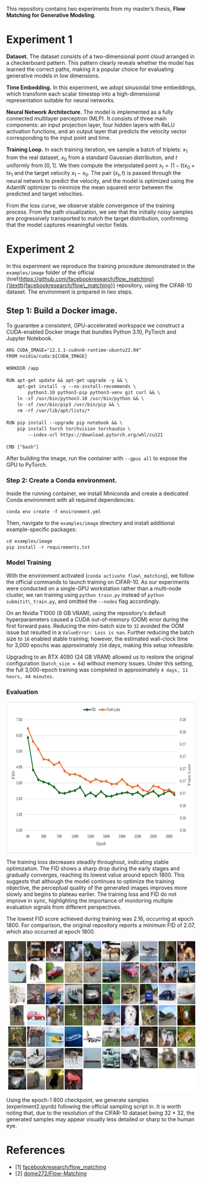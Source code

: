 This repository contains two experiments from my master’s thesis, **Flow Matching for Generative Modeling**.

# Experiment 1

**Dataset.** The dataset consists of a two-dimensional point cloud arranged in a checkerboard pattern. This pattern clearly reveals whether the model has learned the correct paths, making it a popular choice for evaluating generative models in low dimensions.

**Time Embedding.** In this experiment, we adopt sinusoidal time embeddings, which transform each scalar timestep into a high-dimensional representation suitable for neural networks.

**Neural Network Architecture.** The model is implemented as a fully connected multilayer perceptron (MLP). It consists of three main components: an input projection layer, four hidden layers with ReLU activation functions, and an output layer that predicts the velocity vector corresponding to the input point and time. 

**Training Loop.** In each training iteration, we sample a batch of triplets: $x_1$ from the real dataset, $x_0$ from a standard Gaussian distribution, and $t$ uniformly from $[0, 1]$. We then compute the interpolated point $x_t = (1 - t)x_0 + t x_1$ and the target velocity $x_1 - x_0$. The pair $(x_t, t)$ is passed through the neural network to predict the velocity, and the model is optimized using the AdamW optimizer to minimize the mean squared error between the predicted and target velocities.

From the loss curve, we observe stable convergence of the training process. From the path visualization, we see that the initially noisy samples are progressively transported to match the target distribution, confirming that the model captures meaningful vector fields.

# Experiment 2
In this experiment we reproduce the training procedure demonstrated in the `examples/image` folder of the official \href{https://github.com/facebookresearch/flow_matching}{\texttt{facebookresearch/flow\_matching}} repository, using the CIFAR-10 dataset. The environment is prepared in two steps.

## Step 1: Build a Docker image.
To guarantee a consistent, GPU-accelerated workspace we construct a CUDA-enabled Docker image that bundles Python 3.10, PyTorch and Jupyter Notebook.

```
ARG CUDA_IMAGE="12.1.1-cudnn8-runtime-ubuntu22.04"
FROM nvidia/cuda:${CUDA_IMAGE}

WORKDIR /app

RUN apt-get update && apt-get upgrade -y && \
    apt-get install -y --no-install-recommends \
        python3.10 python3-pip python3-venv git curl && \
    ln -sf /usr/bin/python3.10 /usr/bin/python && \
    ln -sf /usr/bin/pip3 /usr/bin/pip && \
    rm -rf /var/lib/apt/lists/*

RUN pip install --upgrade pip notebook && \
    pip install torch torchvision torchaudio \
        --index-url https://download.pytorch.org/whl/cu121

CMD ["bash"]
```

After building the image, run the container with `--gpus all` to expose the GPU to PyTorch.

### Step 2: Create a Conda environment.
Inside the running container, we install Miniconda and create a dedicated Conda environment with all required dependencies:

```
conda env create -f environment.yml
```

Then, navigate to the `examples/image` directory and install additional example-specific packages:

```
cd examples/image
pip install -r requirements.txt
```
### Model Training 
With the environment activated (`conda activate flow\_matching`), we follow the official commands to launch training on CIFAR-10. As our experiments were conducted on a single-GPU workstation rather than a multi-node cluster, we ran training using `python train.py` instead of `python submitit\_train.py`, and omitted the `--nodes` flag accordingly.

On an Nvidia T1000 (8 GB VRAM), using the repository's default hyperparameters caused a CUDA out-of-memory (OOM) error during the first forward pass. Reducing the mini-batch size to `32` avoided the OOM issue but resulted in a `ValueError: Loss is nan`. Further reducing the batch size to `16` enabled stable training; however, the estimated wall-clock time for 3,000 epochs was approximately `350` days, making this setup infeasible.


Upgrading to an RTX 4090 (24 GB VRAM) allowed us to restore the original configuration (`batch_size = 64`) without memory issues. Under this setting, the full 3,000-epoch training was completed in approximately `4 days, 11 hours, 44 minutes`. 

### Evaluation

<p align="center">
<img align="middle" src="./fid&loss.png" height="400" />
</p>

The training loss decreases steadily throughout, indicating stable optimization. The FID shows a sharp drop during the early stages and gradually converges, reaching its lowest value around epoch 1800. This suggests that although the model continues to optimize the training objective, the perceptual quality of the generated images improves more slowly and begins to plateau earlier. The training loss and FID do not improve in sync, highlighting the importance of monitoring multiple evaluation signals from different perspectives.

The lowest FID score achieved during training was 2.16, occurring at epoch 1800. For comparison, the original repository reports a minimum FID of 2.07, which also occurred at epoch 1800.

<p align="center">
<img align="middle" src="./samples.png" height="400" />
</p>

Using the epoch-1 800 checkpoint, we generate samples (experiment2.ipynb) following the official sampling script in. It is worth noting that, due to the resolution of the CIFAR-10 dataset being $32 \times 32$, the generated samples may appear visually less detailed or sharp to the human eye.


# References
- [1] [facebookresearch/flow_matching](https://github.com/facebookresearch/flow_matching)
- [2] [dome272/Flow-Matching](https://github.com/dome272/Flow-Matching)
